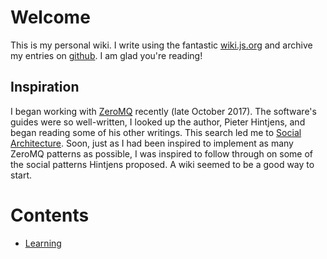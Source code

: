<!-- TITLE: My Wiki -->
<!-- SUBTITLE: A Personal Wiki -->

# Welcome
This is my personal wiki. I write using the fantastic [wiki.js.org](https://wiki.js.org) and archive my entries on [github](https://github.com/Jared-Prime/wiki). I am glad you're reading!

## Inspiration

I began working with [ZeroMQ](https://zeromq.org) recently (late October 2017). The software's guides were so well-written, I looked up the author, Pieter Hintjens, and began reading some of his other writings. This search led me to [Social Architecture](https://www.gitbook.com/book/hintjens/social-architecture/details). Soon, just as I had been inspired to implement as many ZeroMQ patterns as possible, I was inspired to follow through on some of the social patterns Hintjens proposed. A wiki seemed to be a good way to start.
# Contents

* [Learning](/learning)